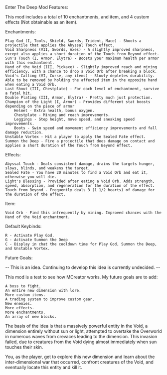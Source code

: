 Enter The Deep
Mod Features:

This mod includes a total of 10 enchantments, and item, and 4 custom effects (Not obtainable as an item).

Enchantments:

    Play God (I, Tools, Shield, Swords, Trident, Mace) - Shoots a projectile that applies the Abyssal Touch effect.
    Void Sharpness (VII, Swords, Axes) - A slightly improved sharpness, except also applies a short duration of the Touch from Beyond effect.
    Sun's Touch (I, Armor, Elytra) - Boosts your maximum health per armor with this enchantment.
    Hand of the Void (III, Pickaxe) - Slightly improved reach and mining efficiency, with a chance to drop a Void Orb after breaking a block.
    Void's Calling (VI, Curse, any items) - Slowly depletes durability. Able to be removed by holding the affected item in the opposite hand when eating a Void Orb.
    Last Shout (III, Chestplate) - For each level of enchantment, survive a fatal hit.
    Double Plating (III, Armor, Elytra) - Pretty much just protection.
    Champion of the Light (I, Armor) - Provides different stat boosts depending on the piece of armor
        Helmet - Extra health, bonus oxygen.
        Chestplate - Mining and reach improvements.
        Leggings - Step height, move speed, and sneaking speed improvements.
        Boots - Swim speed and movement efficiency improvements and fall damage reduction.
    Unstable Vortex - Hit a player to apply the Sealed Fate effect.
    Summon the Deep - Fire a projectile that does damage on contact and applies a short duration of the Touch from Beyond effect.

Effects:

    Abyssal Touch - Deals consistent damage, drains the targets hunger, slows, blinds, and weakens the target.
    Sealed Fate - You have 20 minutes to find a Void Orb and eat it, otherwise you will die.
    Light's Blessing - Provided after eating a Void Orb. Adds strength, speed, absorption, and regeneration for the duration of the effect.
    Touch from Beyond - Frequently deals 3 (1 1/2 hearts) of damage for the duration of the effect.

Item:

    Void Orb - Find this infrequently by mining. Improved chances with the Hand of the Void enchantment.

Default Keybinds:

    R - Activate Play God.
    G - Activate Summon the Deep
    C - Display in chat the cooldown time for Play God, Summon the Deep, and Unstable Vortex.

 
Future Goals:

--  This is an idea. Continuing to develop this idea is currently undecided.  --

This mod is a test to see how MCreator works. My future goals are to add:

    A boss to fight.
    An entire new dimension with lore.
    More custom items.
    A trading system to improve custom gear.
    New enemies.
    More effects.
    More enchantments.
    An array of new blocks.

The basis of the idea is that a massively powerful entity in the Void, a dimension entirely without sun or light, attempted to overtake the Overworld in numerous waves from crevaces leading to the dimension. This invasion failed, due to creatures from the Void dying almost immediately when sun touches their skin.

You, as the player, get to explore this new dimension and learn about the inter-dimensional war that occurred, confront creatures of the Void, and eventually locate this entity and kill it.
